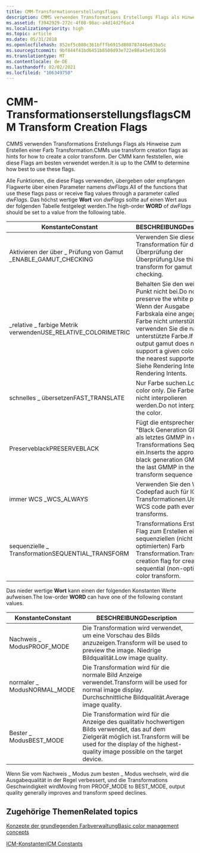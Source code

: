 ```yaml
---
title: CMM-Transformationserstellungsflags
description: CMMS verwenden Transformations Erstellungs Flags als Hinweise zum Erstellen einer Farb Transformation. Der CMM kann feststellen, wie diese Flags am besten verwendet werden.
ms.assetid: f3942929-272c-4f08-98ac-a4d14d2f6ac4
ms.localizationpriority: high
ms.topic: article
ms.date: 05/31/2018
ms.openlocfilehash: 852ef5c080c361bfffb6915d808787d46e63ba5c
ms.sourcegitcommit: 9bf844f41bd6451b8508d93e722e88a43e913b56
ms.translationtype: MT
ms.contentlocale: de-DE
ms.lasthandoff: 02/02/2021
ms.locfileid: "106349750"
---
```

# <a name="cmm-transform-creation-flags"></a><span data-ttu-id="64d2e-104">CMM-Transformationserstellungsflags</span><span class="sxs-lookup"><span data-stu-id="64d2e-104">CMM Transform Creation Flags</span></span>

<span data-ttu-id="64d2e-105">CMMS verwenden Transformations Erstellungs Flags als Hinweise zum Erstellen einer Farb Transformation.</span><span class="sxs-lookup"><span data-stu-id="64d2e-105">CMMs use transform creation flags as hints for how to create a color transform.</span></span> <span data-ttu-id="64d2e-106">Der CMM kann feststellen, wie diese Flags am besten verwendet werden.</span><span class="sxs-lookup"><span data-stu-id="64d2e-106">It is up to the CMM to determine how best to use these flags.</span></span>

<span data-ttu-id="64d2e-107">Alle Funktionen, die diese Flags verwenden, übergeben oder empfangen Flagwerte über einen Parameter namens *dwFlags*.</span><span class="sxs-lookup"><span data-stu-id="64d2e-107">All of the functions that use these flags pass or receive flag values through a parameter called *dwFlags*.</span></span> <span data-ttu-id="64d2e-108">Das höchst wertige **Wort** von *dwFlags* sollte auf einen Wert aus der folgenden Tabelle festgelegt werden.</span><span class="sxs-lookup"><span data-stu-id="64d2e-108">The high-order **WORD** of *dwFlags* should be set to a value from the following table.</span></span>



| <span data-ttu-id="64d2e-109">Konstante</span><span class="sxs-lookup"><span data-stu-id="64d2e-109">Constant</span></span>                    | <span data-ttu-id="64d2e-110">BESCHREIBUNG</span><span class="sxs-lookup"><span data-stu-id="64d2e-110">Description</span></span>                                                                                                                                  |
|-----------------------------|----------------------------------------------------------------------------------------------------------------------------------------------|
| <span data-ttu-id="64d2e-111">Aktivieren der über \_ Prüfung von Gamut \_</span><span class="sxs-lookup"><span data-stu-id="64d2e-111">ENABLE\_GAMUT\_CHECKING</span></span>     | <span data-ttu-id="64d2e-112">Verwenden Sie diese Transformation für die Überprüfung der Überprüfung.</span><span class="sxs-lookup"><span data-stu-id="64d2e-112">Use this transform for gamut checking.</span></span>                                                                                                       |
| <span data-ttu-id="64d2e-113">\_relative \_ farbige Metrik verwenden</span><span class="sxs-lookup"><span data-stu-id="64d2e-113">USE\_RELATIVE\_COLORIMETRIC</span></span> | <span data-ttu-id="64d2e-114">Behalten Sie den weißen Punkt nicht bei.</span><span class="sxs-lookup"><span data-stu-id="64d2e-114">Do not preserve the white point.</span></span> <span data-ttu-id="64d2e-115">Wenn der Ausgabe Farbskala eine angegebene Farbe nicht unterstützt, verwenden Sie die nächste unterstützte Farbe.</span><span class="sxs-lookup"><span data-stu-id="64d2e-115">If the output gamut does not support a given color, use the nearest supported color.</span></span> <span data-ttu-id="64d2e-116">Siehe Rendering Intents.</span><span class="sxs-lookup"><span data-stu-id="64d2e-116">See Rendering Intents.</span></span> |
| <span data-ttu-id="64d2e-117">schnelles \_ übersetzen</span><span class="sxs-lookup"><span data-stu-id="64d2e-117">FAST\_TRANSLATE</span></span>             | <span data-ttu-id="64d2e-118">Nur Farbe suchen.</span><span class="sxs-lookup"><span data-stu-id="64d2e-118">Look up color only.</span></span> <span data-ttu-id="64d2e-119">Die Farbe kann nicht interpolieren werden.</span><span class="sxs-lookup"><span data-stu-id="64d2e-119">Do not interpolate the color.</span></span>                                                                                            |
| <span data-ttu-id="64d2e-120">Preserveblack</span><span class="sxs-lookup"><span data-stu-id="64d2e-120">PRESERVEBLACK</span></span>               | <span data-ttu-id="64d2e-121">Fügt die entsprechende "Black Generation GMMP" als letztes GMMP in der Transformations Sequenz ein.</span><span class="sxs-lookup"><span data-stu-id="64d2e-121">Inserts the appropriate black generation GMMP as the last GMMP in the transform sequence</span></span>                                                     |
| <span data-ttu-id="64d2e-122">immer WCS \_</span><span class="sxs-lookup"><span data-stu-id="64d2e-122">WCS\_ALWAYS</span></span>                 | <span data-ttu-id="64d2e-123">Verwenden Sie den WCS-Codepfad auch für ICC-Transformationen.</span><span class="sxs-lookup"><span data-stu-id="64d2e-123">Use the WCS code path even for ICC transforms.</span></span>                                                                                               |
| <span data-ttu-id="64d2e-124">sequenzielle \_ Transformation</span><span class="sxs-lookup"><span data-stu-id="64d2e-124">SEQUENTIAL\_TRANSFORM</span></span>       | <span data-ttu-id="64d2e-125">Transformations Erstellungs Flag zum Erstellen einer sequenziellen (nicht optimierten) Farb Transformation.</span><span class="sxs-lookup"><span data-stu-id="64d2e-125">Transform creation flag for creating a sequential (non-optimized) color transform.</span></span>                                                           |



 

<span data-ttu-id="64d2e-126">Das nieder wertige **Wort** kann einen der folgenden Konstanten Werte aufweisen.</span><span class="sxs-lookup"><span data-stu-id="64d2e-126">The low-order **WORD** can have one of the following constant values.</span></span>



| <span data-ttu-id="64d2e-127">Konstante</span><span class="sxs-lookup"><span data-stu-id="64d2e-127">Constant</span></span>     | <span data-ttu-id="64d2e-128">BESCHREIBUNG</span><span class="sxs-lookup"><span data-stu-id="64d2e-128">Description</span></span>                                                                                        |
|--------------|----------------------------------------------------------------------------------------------------|
| <span data-ttu-id="64d2e-129">Nachweis \_ Modus</span><span class="sxs-lookup"><span data-stu-id="64d2e-129">PROOF\_MODE</span></span>  | <span data-ttu-id="64d2e-130">Die Transformation wird verwendet, um eine Vorschau des Bilds anzuzeigen.</span><span class="sxs-lookup"><span data-stu-id="64d2e-130">Transform will be used to preview the image.</span></span> <span data-ttu-id="64d2e-131">Niedrige Bildqualität.</span><span class="sxs-lookup"><span data-stu-id="64d2e-131">Low image quality.</span></span>                                    |
| <span data-ttu-id="64d2e-132">normaler \_ Modus</span><span class="sxs-lookup"><span data-stu-id="64d2e-132">NORMAL\_MODE</span></span> | <span data-ttu-id="64d2e-133">Die Transformation wird für die normale Bild Anzeige verwendet.</span><span class="sxs-lookup"><span data-stu-id="64d2e-133">Transform will be used for normal image display.</span></span> <span data-ttu-id="64d2e-134">Durchschnittliche Bildqualität.</span><span class="sxs-lookup"><span data-stu-id="64d2e-134">Average image quality.</span></span>                            |
| <span data-ttu-id="64d2e-135">Bester \_ Modus</span><span class="sxs-lookup"><span data-stu-id="64d2e-135">BEST\_MODE</span></span>   | <span data-ttu-id="64d2e-136">Die Transformation wird für die Anzeige des qualitativ hochwertigen Bilds verwendet, das auf dem Zielgerät möglich ist.</span><span class="sxs-lookup"><span data-stu-id="64d2e-136">Transform will be used for the display of the highest-quality image possible on the target device.</span></span> |



 

<span data-ttu-id="64d2e-137">Wenn Sie vom Nachweis \_ Modus zum besten \_ Modus wechseln, wird die Ausgabequalität in der Regel verbessert, und die Transformations Geschwindigkeit wird</span><span class="sxs-lookup"><span data-stu-id="64d2e-137">Moving from PROOF\_MODE to BEST\_MODE, output quality generally improves and transform speed declines.</span></span>

## <a name="related-topics"></a><span data-ttu-id="64d2e-138">Zugehörige Themen</span><span class="sxs-lookup"><span data-stu-id="64d2e-138">Related topics</span></span>

<dl> <dt>

[<span data-ttu-id="64d2e-139">Konzepte der grundlegenden Farbverwaltung</span><span class="sxs-lookup"><span data-stu-id="64d2e-139">Basic color management concepts</span></span>](basic-color-management-concepts.md)
</dt> <dt>

[<span data-ttu-id="64d2e-140">ICM-Konstanten</span><span class="sxs-lookup"><span data-stu-id="64d2e-140">ICM Constants</span></span>](wcs-constants.md)
</dt> </dl>

 

 




